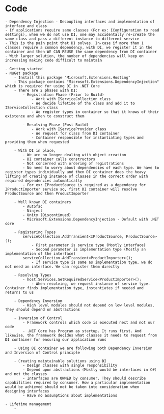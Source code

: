 # Code
	- Dependency Injection - Decoupling interfaces and implementation of interface and class
	- If applications require same classes (For ex: IConfiguration to read settings), when we do not use DI, one may accidentally re-create the same class and pass a different instance to different service
	- This is the pain point that DI solves. In-case if more than 1 classes require a common dependency, with DI, we register it in the container and then WE CAN REUSE the same dependency from DI container
	- With larger solution, the number of dependencies will keep on increasing making code difficult to maintain

	- Getting started
	- NuGet package
		- Install this package "Microsoft.Extensions.Hosting"
		- This package contains "Microsoft.Extensions.DependencyInjection" which is required for using DI in .NET Core
		- There are 2 phases with DI:
			- Registration Phase (Prior to Build)
				- Work with IServiceCollection class
				- We decide lifetime of the class and add it to IServiceCollection class
				- We register types in container so that it knows of their existence and when to construct them

			- Resolving Phase (Post Build)
				- Work with IServiceProvider class
				- We request for class from DI container
				- Container responsible for instantiating types and providing them when requested

		- With DI in place,
			- We are no longer dealing with object creation
			- DI container calls constructors
			- Not concerned with ordering of registrations 
			- No need to worry about dependencies of each type. We have to register types individually and then DI container does the heavy lifting of creating instance of classes in the correct order with required dependencies automatically
			- For ex: IProductSource is required as a dependency for IProductImporter service so, first DI container will resolve ProductSource and then ProductImporter

		- Well known DI containers
			- Autofac
			- Ninject
			- Unity (Discontinued)
			- Microsoft.Extensions.DependencyInjection - Default with .NET core

		- Registering Types
			serviceCollection.AddTransient<IProductSource, ProductSource>();
				- First parameter is service type (Mostly interface)
				- Second parameter is implementation type (Mostly an implementation of the interface)
			serviceCollection.AddTransient<ProductImporter>();
				- If service type is same as implementation type, we do not need an interface. We can register them directly

		- Resolving Types
			- host.Services.GetRequiredService<ProductImporter>();			
				- When resolving, we request instance of service type. Container finds implementation type, instantiates if needed and returns to us

		- Dependency Inversion
			- High level modules should not depend on low level modules. They should depend on abstractions

		- Inversion of Control
			- Framework controls which code is executed next and not our code
			- .NET Core has Program as startup. It runs first. And likewise, the framework decides what classes it needs to request from DI container for ensuring our application runs

		- Using DI container we are following both Dependency Inversion and Inversion of Control principle

		- Creating maintainable solutions using DI
			- Design classes with single responsibility
			- Depend upon abstractions (Mostly would be interfaces in C#) and not the classes
			- Interfaces are OWNED by consumer. They should describe capabilities required by consumer. How a particular implementation would be achieved should not be taken into consideration when designing interfaces
			- Have no assumptions about implementations

	- Lifetime management
		- 